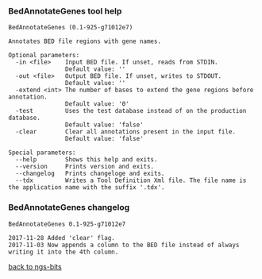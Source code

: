 ### BedAnnotateGenes tool help
	BedAnnotateGenes (0.1-925-g71012e7)
	
	Annotates BED file regions with gene names.
	
	Optional parameters:
	  -in <file>    Input BED file. If unset, reads from STDIN.
	                Default value: ''
	  -out <file>   Output BED file. If unset, writes to STDOUT.
	                Default value: ''
	  -extend <int> The number of bases to extend the gene regions before annotation.
	                Default value: '0'
	  -test         Uses the test database instead of on the production database.
	                Default value: 'false'
	  -clear        Clear all annotations present in the input file.
	                Default value: 'false'
	
	Special parameters:
	  --help        Shows this help and exits.
	  --version     Prints version and exits.
	  --changelog   Prints changeloge and exits.
	  --tdx         Writes a Tool Definition Xml file. The file name is the application name with the suffix '.tdx'.
	
### BedAnnotateGenes changelog
	BedAnnotateGenes 0.1-925-g71012e7
	
	2017-11-28 Added 'clear' flag.
	2017-11-03 Now appends a column to the BED file instead of always writing it into the 4th column.
[back to ngs-bits](https://github.com/imgag/ngs-bits)